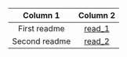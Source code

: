 



| Column 1     | Column 2     |
| :-------:     | :----------: |
|First readme  | [read_1](read_1.md) |
|Second readme| [read_2](read_2.md) |
